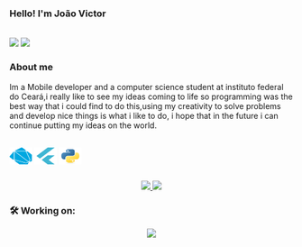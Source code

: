 ### Hello! I'm João Victor

<div>
  <br>
  <a href="https://www.linkedin.com/in/joaovfranca/" target="_blank"><img
      src="https://img.shields.io/badge/-LinkedIn-%230077B5?style=for-the-badge&logo=linkedin&logoColor=white"
      target="_blank"></a>
  <a href="mailto:joaovfranca1@gmail.com"><img
      src="https://img.shields.io/badge/-Gmail-%23333?style=for-the-badge&logo=gmail&logoColor=white"
      target="_blank"></a>
  </br>
</div>

### About me

Im a Mobile developer and a computer science student at instituto federal do Ceará,i really like to see my ideas coming to life so programming was the best way that i could find to do this,using my creativity to solve problems and develop nice things is what i like to do, i hope that in the future i can continue putting my ideas on the world.

<div style="display: inline_block"><br>
  <img href="https://github.com/Jaofranca?tab=repositories&language=dart"  align="center" alt="Alex-Js" height="30" width="40" src="https://raw.githubusercontent.com/devicons/devicon/master/icons/dart/dart-plain.svg">
  <img href="https://github.com/Jaofranca?tab=repositories&language=flutter" align="center" alt="Alex-Ts" height="30" width="40" src="https://raw.githubusercontent.com/devicons/devicon/master/icons/flutter/flutter-plain.svg">
  <img href="https://github.com/Jaofranca?tab=repositories&language=python" align="center" alt="Alex-Python" height="30" width="40" src="https://raw.githubusercontent.com/devicons/devicon/master/icons/python/python-original.svg">
  
##

<p align="center">
<a href="https://www.linkedin.com/in/joaovfranca/">
  <img height="150" src="https://github-readme-stats.vercel.app/api?username=jaoFranca&count_private=true&theme=synthwave"/>
  <img height="150em" src="https://github-readme-stats.vercel.app/api/top-langs/?username=Jaofranca&hide=shaderlab,cmake&layout=compact&theme=synthwave"/>
</a>
</p>
 
 

### 🛠 Working on:
<p align="center">
  <a href="https://github.com/Jaofranca/YourGameLauncher">
    <img
      height="120em"
      src="https://github-readme-stats.vercel.app/api/pin/?username=JaoFranca&repo=YourGameLauncher&theme=synthwave">
    </img>
  </a>
</p>
